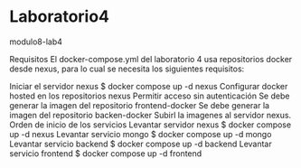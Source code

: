# Laboratorio4
modulo8-lab4

Requisitos
El docker-compose.yml del laboratorio 4 usa repositorios docker desde nexus, para lo cual se necesita los siguientes requisitos:

Iniciar el servidor nexus
$ docker compose up -d nexus
Configurar docker hosted en los repositorios nexus
Permitir acceso sin autenticación
Se debe generar la imagen del repositorio frontend-docker
Se debe generar la imagen del repositorio backen-docker
Subirl la imagenes al servidor nexus.
Orden de inicio de los servicios
Levantar servidor nexus
$ docker compose up -d nexus
Levantar servicio mongo
$ docker compose up -d mongo
Levantar servicio backend
$ docker compose up -d backend
Levantar servicio frontend
$ docker compose up -d frontend